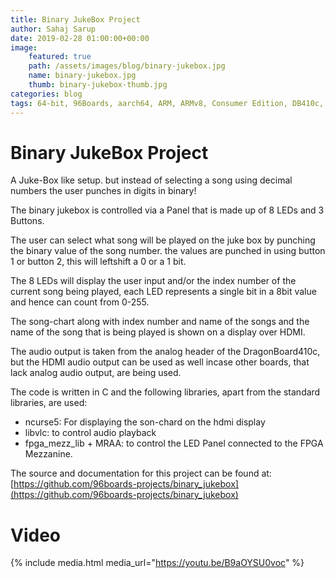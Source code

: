 ```yaml
---
title: Binary JukeBox Project
author: Sahaj Sarup
date: 2019-02-28 01:00:00+00:00
image:
    featured: true
    path: /assets/images/blog/binary-jukebox.jpg
    name: binary-jukebox.jpg
    thumb: binary-jukebox-thumb.jpg
categories: blog
tags: 64-bit, 96Boards, aarch64, ARM, ARMv8, Consumer Edition, DB410c, dragonboard410c, Linaro, Linux, fedora, arm64, aarch64, rock960, FPGA, raspberry pi, arduino, shild, hat
---
```


# Binary JukeBox Project

A Juke-Box like setup. but instead of selecting a song using decimal numbers the user punches in digits in binary!

The binary jukebox is controlled via a Panel that is made up of 8 LEDs and 3 Buttons.

The user can select what song will be played on the juke box by punching the binary value of the song number. the values are punched in using button 1 or button 2, this will leftshift a 0 or a 1 bit.

The 8 LEDs will display the user input and/or the index number of the current song being played, each LED represents a single bit in a 8bit value and hence can count from 0-255.

The song-chart along with index number and name of the songs and the name of the song that is being played is shown on a display over HDMI.

The audio output is taken from the analog header of the DragonBoard410c, but the HDMI audio output can be used as well incase other boards, that lack analog audio output, are being used.

The code is written in C and the following libraries, apart from the standard libraries, are used:
- ncurse5: For displaying the son-chard on the hdmi display
- libvlc: to control audio playback
- fpga_mezz_lib + MRAA: to control the LED Panel connected to the FPGA Mezzanine.

The source and documentation for this project can be found at: [https://github.com/96boards-projects/binary_jukebox](https://github.com/96boards-projects/binary_jukebox)

# Video

{% include media.html media_url="https://youtu.be/B9aOYSU0voc" %}